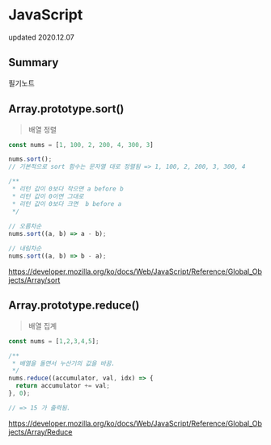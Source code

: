 # JavaScript
updated 2020.12.07 <br>

## Summary
필기노트
## Array.prototype.sort()
> 배열 정렬
```js
const nums = [1, 100, 2, 200, 4, 300, 3]

nums.sort();
// 기본적으로 sort 함수는 문자열 대로 정렬됨 => 1, 100, 2, 200, 3, 300, 4

/**
 * 리턴 값이 0보다 작으면 a before b
 * 리턴 값이 0이면 그대로
 * 리턴 값이 0보다 크면  b before a
 */
 
// 오름차순
nums.sort((a, b) => a - b); 

// 내림차순
nums.sort((a, b) => b - a);

```
https://developer.mozilla.org/ko/docs/Web/JavaScript/Reference/Global_Objects/Array/sort

## Array.prototype.reduce()
> 배열 집계
```js
const nums = [1,2,3,4,5];

/**  
 * 배열을 돌면서 누산기의 값을 바꿈.
 */ 
nums.reduce((accumulator, val, idx) => {
  return accumulator += val;
}, 0); 

// => 15 가 출력됨.
```
https://developer.mozilla.org/ko/docs/Web/JavaScript/Reference/Global_Objects/Array/Reduce
